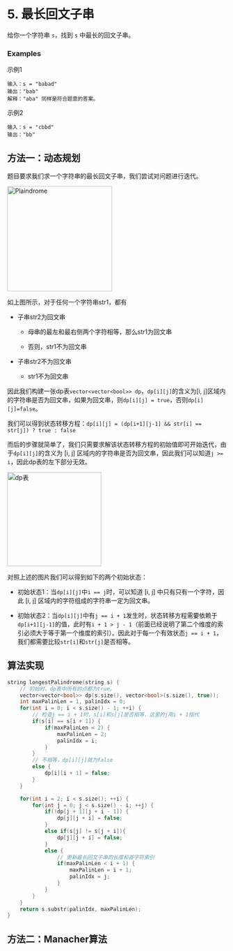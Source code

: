 # 5. 最长回文子串

给你一个字符串 `s`，找到 `s` 中最长的回文子串。

### Examples

示例1

```
输入：s = "babad"
输出："bab"
解释："aba" 同样是符合题意的答案。
```

示例2

```
输入：s = "cbbd"
输出："bb"
```

## 方法一：动态规划

题目要求我们求一个字符串的最长回文子串，我们尝试对问题进行迭代。

<img title="" src="file:///D:/LeetCode/Image/5.1.svg" alt="Plaindrome" data-align="center" width="241">

如上图所示，对于任何一个字符串str1，都有

- 子串str2为回文串
  
  - 母串的最左和最右侧两个字符相等，那么str1为回文串
  
  - 否则，str1不为回文串

- 子串str2不为回文串
  
  - str1不为回文串

因此我们构建一张dp表`vector<vector<bool>> dp`，`dp[i][j]`的含义为[i, j]区域内的字符串是否为回文串，如果为回文串，则`dp[i][j] = true`，否则`dp[i][j]=false`。

我们可以得到状态转移方程：`dp[i][j] = (dp[i+1][j-1] && str[i] == str[j]) ? true : false`

而后的步骤就简单了，我们只需要求解该状态转移方程的初始值即可开始迭代，由于`dp[i][j]`的含义为 [i, j] 区域内的字符串是否为回文串，因此我们可以知道`j >= i`，因此dp表的左下部分无效。

<img title="" src="file:///D:/LeetCode/Image/5.2.svg" alt="dp表" data-align="center" width="216">

对照上述的图片我们可以得到如下的两个初始状态：

- 初始状态1：当`dp[i][j]`中`i == j`时，可以知道 [i, j] 中只有只有一个字符，因此 [i, j] 区域内的字符组成的字符串一定为回文串。

- 初始状态2：当`dp[i][j]`中有`j == i + 1`发生时，状态转移方程需要依赖于`dp[i+1][j-1]`的值，此时有`i + 1 > j - 1`（前面已经说明了第二个维度的索引必须大于等于第一个维度的索引）。因此对于每一个有效状态`j == i + 1`，我们都需要比较`str[i]`和`str[j]`是否相等。

## 算法实现

```cpp
string longestPalindrome(string s) {
    // 初始时，dp表中所有的点都为true。
    vector<vector<bool>> dp(s.size(), vector<bool>(s.size(), true));
    int maxPalinLen = 1, palinIdx = 0;
    for(int i = 0; i < s.size() - 1; ++i) {
        // 检查j == i + 1时，s[i]和s[j]是否相等，这里的j用i + 1指代
        if(s[i] == s[i + 1]) {
            if(maxPalinLen < 2) {
                maxPalinLen = 2;
                palinIdx = i;
            }
        }
        // 不相等，dp[i][j]就为false
        else {
            dp[i][i + 1] = false;
        }
    }

    for(int i = 2; i < s.size(); ++i) {
        for(int j = 0; j < s.size() - i; ++j) {
            if(!dp[j + 1][j + i - 1]) {
                dp[j][j + i] = false;
            }
            else if(s[j] != s[j + i]){
                dp[j][j + i] = false;
            }
            else {
                // 更新最长回文子串的长度和首字符索引
                if(maxPalinLen < i + 1) {
                    maxPalinLen = i + 1;
                    palinIdx = j;
                }
            }
        }
    }
    return s.substr(palinIdx, maxPalinLen);
}
```

## 方法二：Manacher算法
